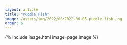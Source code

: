 ```yaml
---
layout: article
title: "Puddle Fish"
image: /assets/img/2022/06/2022-06-05-puddle-fish.png
order: 6
---
```


{% include image.html image=page.image %}
